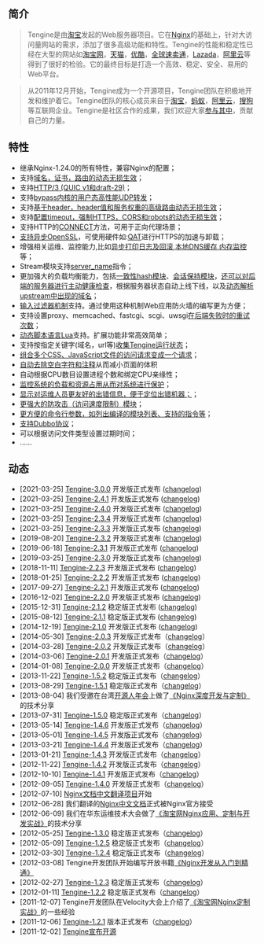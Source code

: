 ## 简介

>    Tengine是由[淘宝](http://en.wikipedia.org/wiki/Taobao)发起的Web服务器项目。它在[Nginx](https://nginx.org/)的基础上，针对大访问量网站的需求，添加了很多高级功能和特性。Tengine的性能和稳定性已经在大型的网站如[淘宝网](https://www.taobao.com/)，[天猫](https://www.tmall.com/)，[优酷](https://www.youku.tv/)，[全球速卖通](https://www.aliexpress.com/)，[Lazada](https://www.lazada.com/)，[阿里云](https://www.aliyun.com/)等得到了很好的检验。它的最终目标是打造一个高效、稳定、安全、易用的Web平台。

>   从2011年12月开始，Tengine成为一个开源项目，Tengine团队在积极地开发和维护着它。Tengine团队的核心成员来自于[淘宝](http://www.taobao.com/)，[蚂蚁](https://www.antgroup.com/)，[阿里云](https://www.aliyun.com/)，[搜狗](http://www.sogou.com/)等互联网企业。Tengine是社区合作的成果，我们欢迎大家[参与其中](source_cn.html)，贡献自己的力量。</div>


## 特性
*   继承Nginx-1.24.0的所有特性，兼容Nginx的配置；
*   支持[域名，证书，路由的动态无损生效](document_cn/ingress/ingress_cn.html)；
*   支持[HTTP/3 (QUIC v1和draft-29)](document_cn/xquic_cn.html)；
*   支持[bypass内核的用户态高性能UDP转发](document_cn/xudp_cn.html)；
*   支持[基于header，header值和服务权重的高级路由动态无损生效](document_cn/ingress/ingress_canary_cn.html)；
*   支持[配置timeout，强制HTTPS，CORS和robots的动态无损生效](document_cn/ingress/ingress_config_cn.html)；
*   支持HTTP的[CONNECT](document_cn/proxy_connect_cn.html)方法，可用于正向代理场景；
*   [支持异步OpenSSL](document_cn/ngx_http_ssl_asynchronous_mode_cn.html)，可使用硬件如:[QAT](document_cn/tengine_qat_ssl_cn.html)进行HTTPS的加速与卸载；
*   增强相关运维、监控能力,比如[异步打印日志及回滚](document_cn/ngx_log_pipe_cn.html),[本地DNS缓存](document_cn/core_cn.html),[内存监控](document_cn/ngx_debug_pool_cn.html)等；
*   Stream模块支持[server_name](document_cn/stream_sni_cn.html)指令；
*   更加强大的负载均衡能力，包括[一致性hash模块](document_cn/http_upstream_consistent_hash_cn.html)、[会话保持模块](document_cn/http_upstream_session_sticky_cn.html)，[还可以对后端的服务器进行主动健康检查](document_cn/http_upstream_check_cn.html)，根据服务器状态自动上线下线，以及[动态解析upstream中出现的域名](document_cn/http_upstream_dynamic_cn.html)；
*   [输入过滤器机制](http://blog.zhuzhaoyuan.com/2012/01/a-mechanism-to-help-write-web-application-firewalls-for-nginx/)支持。通过使用这种机制Web应用防火墙的编写更为方便；
*   支持设置proxy、memcached、fastcgi、scgi、uwsgi[在后端失败时的重试次数](document_cn/ngx_limit_upstream_tries_cn.html)；
*   [动态脚本语言Lua](https://github.com/alibaba/tengine/blob/master/modules/ngx_http_lua_module/README.markdown)支持。扩展功能非常高效简单；
*   支持按指定关键字(域名，url等)[收集Tengine运行状态](document_cn/http_reqstat_cn.html)；
*   [组合多个CSS、JavaScript文件的访问请求变成一个请求](document_cn/http_concat_cn.html)；
*   [自动去除空白字符和注释](document_cn/http_trim_filter_cn.html)从而减小页面的体积
*   自动根据CPU数目设置进程个数和绑定CPU亲缘性；
*   [监控系统的负载和资源占用从而对系统进行保护](document_cn/http_sysguard_cn.html)；
*   [显示对运维人员更友好的出错信息，便于定位出错机器；](document_cn/http_footer_filter_cn.html)；
*   [更强大的防攻击（访问速度限制）模块](document_cn/http_limit_req_cn.html)；
*   [更方便的命令行参数，如列出编译的模块列表、支持的指令等](document_cn/commandline_cn.html)；
*   [支持Dubbo协议](https://github.com/alibaba/tengine/blob/master/docs/modules/ngx_http_dubbo_module_cn.md)；
*   可以根据访问文件类型设置过期时间；
*   ……


## 动态

*   [2021-03-25] [Tengine-3.0.0](download/tengine-3.0.0.tar.gz) 开发版正式发布 ([changelog](changelog_cn.html#3_0_0))
*   [2021-03-25] [Tengine-2.4.1](download/tengine-2.4.1.tar.gz) 开发版正式发布 ([changelog](changelog_cn.html#2_4_1))
*   [2021-03-25] [Tengine-2.4.0](download/tengine-2.4.0.tar.gz) 开发版正式发布 ([changelog](changelog_cn.html#2_4_0))
*   [2021-03-25] [Tengine-2.3.4](download/tengine-2.3.4.tar.gz) 开发版正式发布 ([changelog](changelog_cn.html#2_3_4))
*   [2021-03-25] [Tengine-2.3.3](download/tengine-2.3.3.tar.gz) 开发版正式发布 ([changelog](changelog_cn.html#2_3_3))
*   [2019-08-20] [Tengine-2.3.2](download/tengine-2.3.2.tar.gz) 开发版正式发布 ([changelog](changelog_cn.html#2_3_2))
*   [2019-06-18] [Tengine-2.3.1](download/tengine-2.3.1.tar.gz) 开发版正式发布 ([changelog](changelog_cn.html#2_3_1))
*   [2019-03-25] [Tengine-2.3.0](download/tengine-2.3.0.tar.gz) 开发版正式发布 ([changelog](changelog_cn.html#2_3_0))
*   [2018-11-11] [Tengine-2.2.3](download/tengine-2.2.3.tar.gz) 开发版正式发布 ([changelog](changelog_cn.html#2_2_3))
*   [2018-01-25] [Tengine-2.2.2](download/tengine-2.2.2.tar.gz) 开发版正式发布 ([changelog](changelog_cn.html#2_2_2))
*   [2017-09-27] [Tengine-2.2.1](download/tengine-2.2.1.tar.gz) 开发版正式发布 ([changelog](changelog_cn.html#2_2_1))
*   [2016-12-02] [Tengine-2.2.0](download/tengine-2.2.0.tar.gz) 开发版正式发布 ([changelog](changelog_cn.html#2_2_0))
*   [2015-12-31] [Tengine-2.1.2](download/tengine-2.1.2.tar.gz) 稳定版正式发布 ([changelog](changelog_cn.html#2_1_2))
*   [2015-08-12] [Tengine-2.1.1](download/tengine-2.1.1.tar.gz) 稳定版正式发布 ([changelog](changelog_cn.html#2_1_1))
*   [2014-12-19] [Tengine-2.1.0](download/tengine-2.1.0.tar.gz) 开发版正式发布 ([changelog](changelog_cn.html#2_1_0))
*   [2014-05-30] [Tengine-2.0.3](download/tengine-2.0.3.tar.gz) 开发版正式发布（[changelog](changelog_cn.html#2_0_3)）
*   [2014-03-28] [Tengine-2.0.2](download/tengine-2.0.2.tar.gz) 开发版正式发布（[changelog](changelog_cn.html#2_0_2)）
*   [2014-03-06] [Tengine-2.0.1](download/tengine-2.0.1.tar.gz) 开发版正式发布（[changelog](changelog_cn.html#2_0_1)）
*   [2014-01-08] [Tengine-2.0.0](download/tengine-2.0.0.tar.gz) 开发版正式发布（[changelog](changelog_cn.html#2_0_0)）
*   [2013-11-22] [Tengine-1.5.2](download/tengine-1.5.2.tar.gz) 稳定版正式发布（[changelog](changelog_cn.html#1_5_2)）
*   [2013-08-29] [Tengine-1.5.1](download/tengine-1.5.1.tar.gz) 稳定版正式发布（[changelog](changelog_cn.html#1_5_1)）
*   [2013-08-04] 我们受邀在台湾[开源人年会](http://coscup.org/2013/zh-cn/program/#day2_am)上做了[《Nginx深度开发与定制》](download/tengine@alibaba.pdf)的技术分享
*   [2013-07-31] [Tengine-1.5.0](download/tengine-1.5.0.tar.gz) 稳定版正式发布（[changelog](changelog_cn.html#1_5_0)）
*   [2013-05-14] [Tengine-1.4.6](download/tengine-1.4.6.tar.gz) 开发版正式发布（[changelog](changelog_cn.html#1_4_6)）
*   [2013-05-01] [Tengine-1.4.5](download/tengine-1.4.5.tar.gz) 开发版正式发布（[changelog](changelog_cn.html#1_4_5)）
*   [2013-03-21] [Tengine-1.4.4](download/tengine-1.4.4.tar.gz) 开发版正式发布（[changelog](changelog_cn.html#1_4_4)）
*   [2013-01-21] [Tengine-1.4.3](download/tengine-1.4.3.tar.gz) 开发版正式发布（[changelog](changelog_cn.html#1_4_3)）
*   [2012-11-22] [Tengine-1.4.2](download/tengine-1.4.2.tar.gz) 开发版正式发布（[changelog](changelog_cn.html#1_4_2)）
*   [2012-10-10] [Tengine-1.4.1](download/tengine-1.4.1.tar.gz) 开发版正式发布（[changelog](changelog_cn.html#1_4_1)）
*   [2012-09-05] [Tengine-1.4.0](download/tengine-1.4.0.tar.gz) 开发版正式发布（[changelog](changelog_cn.html#1_4_0)）
*   [2012-07-10] [Nginx文档中文翻译项目](nginx_docs/cn/)开始
*   [2012-06-28] 我们翻译的[Nginx中文文档](http://nginx.org/cn/)正式被Nginx官方接受
*   [2012-06-09] 我们在华东运维技术大会做了[《淘宝网Nginx应用、定制与开发实战》](download/taobao_nginx_2012_06.pdf)的技术分享
*   [2012-05-25] [Tengine-1.3.0](download/tengine-1.3.0.tar.gz) 稳定版正式发布（[changelog](changelog_cn.html#1_3_0)）
*   [2012-05-09] [Tengine-1.2.5](download/tengine-1.2.5.tar.gz) 稳定版正式发布（[changelog](changelog_cn.html#1_2_5)）
*   [2012-03-30] [Tengine-1.2.4](download/tengine-1.2.4.tar.gz) 稳定版正式发布（[changelog](changelog_cn.html#1_2_4)）
*   [2012-03-08] Tengine开发团队开始编写开放书籍[《Nginx开发从入门到精通》](book/index.html)
*   [2012-02-27] [Tengine-1.2.3](download/tengine-1.2.3.tar.gz) 稳定版正式发布（[changelog](changelog_cn.html#1_2_3)）
*   [2012-01-11] [Tengine-1.2.2](download/tengine-1.2.2.tar.gz) 稳定版正式发布（[changelog](changelog_cn.html#1_2_2)）
*   [2011-12-07] Tengine开发团队在Velocity大会上介绍了[《淘宝网Nginx定制实战》](http://velocity.oreilly.com.cn/2011/index.php?func=session&name=%E6%89%93%E9%80%A0%E5%AE%89%E5%85%A8%E3%80%81%E6%98%93%E8%BF%90%E7%BB%B4%E7%9A%84%E9%AB%98%E6%80%A7%E8%83%BDWeb%E5%B9%B3%E5%8F%B0%EF%BC%9A%E6%B7%98%E5%AE%9D%E7%BD%91Nginx%E5%AE%9A%E5%88%B6%E5%BC%80%E5%8F%91%E5%AE%9E%E6%88%98)的一些经验
*   [2011-12-06] [Tengine-1.2.1](download/tengine-1.2.1.tar.gz) 版本正式发布（[changelog](changelog_cn.html#1_2_1)）
*   [2011-12-02] [Tengine宣布开源](opensource_cn.html)
